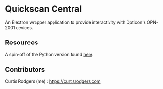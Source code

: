 # Quickscan Central
An Electron wrapper application to provide interactivity with Opticon's OPN-2001 devices.

## Resources
A spin-off of the Python version found [here](https://majid.info/blog/a-python-driver-for-the-symbol-cs-1504-bar-code-scanner/).


## Contributors

Curtis Rodgers (me) : https://curtisrodgers.com